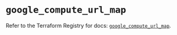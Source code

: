 # `google_compute_url_map`

Refer to the Terraform Registry for docs: [`google_compute_url_map`](https://registry.terraform.io/providers/hashicorp/google/6.20.0/docs/resources/compute_url_map).
